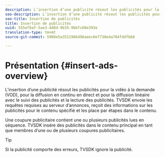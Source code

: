 ```yaml
---
description: L’insertion d’une publicité résout les publicités pour la vidéo à la demande (VOD), pour la diffusion en continu en direct et pour la diffusion linéaire avec le suivi des publicités et la lecture des publicités. TVSDK envoie les requêtes requises au serveur d’annonces, reçoit des informations sur les publicités pour le contenu spécifié et les place par étapes dans le contenu.
seo-description: L’insertion d’une publicité résout les publicités pour la vidéo à la demande (VOD), pour la diffusion en continu en direct et pour la diffusion linéaire avec le suivi des publicités et la lecture des publicités. TVSDK envoie les requêtes requises au serveur d’annonces, reçoit des informations sur les publicités pour le contenu spécifié et les place par étapes dans le contenu.
seo-title: Insertion de publicités
title: Insertion de publicités
uuid: 555ef6af-5ae3-4d8d-9b35-9bbfc68e393e
translation-type: tm+mt
source-git-commit: 5908e5a3521966496aeec0ef730e4a704fddfb68

---
```



# Présentation {#insert-ads-overview}

L’insertion d’une publicité résout les publicités pour la vidéo à la demande (VOD), pour la diffusion en continu en direct et pour la diffusion linéaire avec le suivi des publicités et la lecture des publicités. TVSDK envoie les requêtes requises au serveur d’annonces, reçoit des informations sur les publicités pour le contenu spécifié et les place par étapes dans le contenu.

Une coupure publicitaire contient une ou plusieurs publicités lues en séquence. TVSDK insère des publicités dans le contenu principal en tant que membres d’une ou de plusieurs coupures publicitaires.

>[!TIP]
>
>Si la publicité comporte des erreurs, TVSDK ignore la publicité.